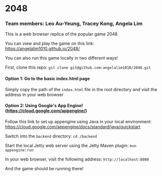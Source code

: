 # 2048
### Team members: Leo Au-Yeung, Tracey Kong, Angela Lim
This is a web browser replica of the popular game 2048

You can view and play the game on this link:
<https://angelalim1010.github.io/2048/>

You can also run this game locally in two different ways!

First, clone this repo:
`git clone git@github.com:angelalim1010/2048.git`

#### Option 1: Go to the basic index.html page

Simply copy the path of the `index.html` file in the root directory and visit the address in your web browser

#### Option 2: Using Google's App Engine! (https://cloud.google.com/appengine/)

Follow this link to set up appengine using Java in your local environment:
https://cloud.google.com/appengine/docs/standard/java/quickstart

Switch into the `backend` directory:
`cd /backend`

Start the local Jetty web server using the Jetty Maven plugin:
`mvn appengine:run`

In your web browser, visit the following address:
`http://localhost:8080`

And the game should be running there!
